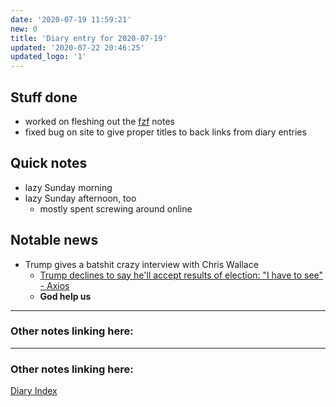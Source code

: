 ```yaml
---
date: '2020-07-19 11:59:21'
new: 0
title: 'Diary entry for 2020-07-19'
updated: '2020-07-22 20:46:25'
updated_logo: '1'
---
```

## Stuff done
* worked on fleshing out the [fzf](/fzf) notes
* fixed bug on site to give proper titles to back links from diary entries

## Quick notes
* lazy Sunday morning
* lazy Sunday afternoon, too
  * mostly spent screwing around online

## Notable news
* Trump gives a batshit crazy interview with Chris Wallace
  * [Trump declines to say he'll accept results of election: "I have to see" - Axios](https://www.axios.com/trump-election-rigged-da605666-7a05-4633-b216-d7adcfefa97e.html)
  * **God help us**


---
### Other notes linking here:

---
### Other notes linking here:


[Diary Index](/diary)